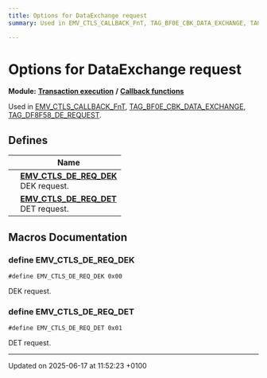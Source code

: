 ```yaml
---
title: Options for DataExchange request
summary: Used in EMV_CTLS_CALLBACK_FnT, TAG_BF0E_CBK_DATA_EXCHANGE, TAG_DF8F58_DE_REQUEST. 

---
```


# Options for DataExchange request

**Module:** **[Transaction execution](group___a_d_k___t_r_x___e_x_e_c.md)** **/** **[Callback functions](group___t_l_v___c_a_l_l_b_c_k.md)**

Used in [EMV_CTLS_CALLBACK_FnT](group___t_l_v___c_a_l_l_b_c_k.md#typedef-emv-ctls-callback-fnt), [TAG_BF0E_CBK_DATA_EXCHANGE](), [TAG_DF8F58_DE_REQUEST](group___t_l_v___c_b_c_k.md#define-tag-df8f58-de-request). 

## Defines

|                | Name           |
| -------------- | -------------- |
|  | **[EMV_CTLS_DE_REQ_DEK](group___c_b_c_k___d_e___r_e_q_u_e_s_t.md#define-emv-ctls-de-req-dek)** <br>DEK request.  |
|  | **[EMV_CTLS_DE_REQ_DET](group___c_b_c_k___d_e___r_e_q_u_e_s_t.md#define-emv-ctls-de-req-det)** <br>DET request.  |




## Macros Documentation

### define EMV_CTLS_DE_REQ_DEK

```
#define EMV_CTLS_DE_REQ_DEK 0x00
```

DEK request. 

### define EMV_CTLS_DE_REQ_DET

```
#define EMV_CTLS_DE_REQ_DET 0x01
```

DET request. 



-------------------------------

Updated on 2025-06-17 at 11:52:23 +0100